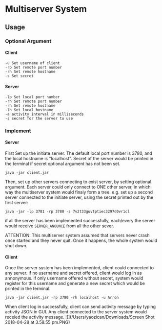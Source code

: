 # Multiserver System
## Usage
### Optional Argument
#### Client
```
-u Set username of client
-rp Set remote port number
-rh Set remote hostname
-s Set secret
```
#### Server
```
-lp Set local port number
-rh Set remote port number
-rh Set remote hostname 
-lh Set local hostname
-a activity interval in milliseconds
-s secret for the server to use
```
### Implement
#### Server
First Set up the initiate server. The default local port number is 3780, and the local hostname is "localhost". Secret of the server would be printed in the terminal if secret optional argument has not been set.  
```
java -jar client.jar
```  

Then, set up other servers connecting to exist server, by setting optional argument. Each server could only connect to ONE other server, in which way the multiserver system would finaly form a tree.
e.g. set up a second server connected to the initiate server, using the secret printed out by the first server:   
```
java -jar -lp 3781 -rp 3780 -s 7v2t33guvtptiec3297d0vr1cl
```  

if all the server has been implemented successfully, each/every the server would receive `SERVER_ANOUNCE` from  all the other sever.

ATTENTION: This multiserver system assumed that servers never crash once started and they never quit. Once it happens, the whole system would shut down.

#### Client
Once the server system has been implemented, client could connected to any server. if no username and secret offered, client would log in as annonymous. if only username offered without secret, system would register for this username and generate a new secret which would be printed in the terminal. 
```
java -jar client.jar -rp 3780 -rh localhost -u Arron
```  

When client log in successfully, client can send activity message by typing activity JSON in GUI. Any client connected to the server system would receied the activity message.
![](/Users/yaozican/Downloads/Screen Shot 2018-04-28 at 3.58.55 pm.PNG)

 